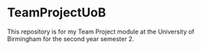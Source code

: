 # TeamProjectUoB
This repository is for my Team Project module at the University of Birmingham for the second year semester 2.
